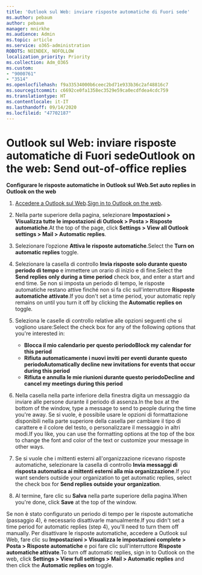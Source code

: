 ```yaml
---
title: 'Outlook sul Web: inviare risposte automatiche di Fuori sede'
ms.author: pebaum
author: pebaum
manager: mnirkhe
ms.audience: Admin
ms.topic: article
ms.service: o365-administration
ROBOTS: NOINDEX, NOFOLLOW
localization_priority: Priority
ms.collection: Adm_O365
ms.custom:
- "9000761"
- "3514"
ms.openlocfilehash: f9a33534000b6ceec2bd71e933b36c2af48816c7
ms.sourcegitcommit: c6692ce0fa1358ec3529e59ca0ecdfdea4cdc759
ms.translationtype: HT
ms.contentlocale: it-IT
ms.lasthandoff: 09/14/2020
ms.locfileid: "47702187"
---
```

# <a name="outlook-on-the-web-send-out-of-office-replies"></a><span data-ttu-id="c381c-102">Outlook sul Web: inviare risposte automatiche di Fuori sede</span><span class="sxs-lookup"><span data-stu-id="c381c-102">Outlook on the web: Send out-of-office replies</span></span>

<span data-ttu-id="c381c-103">**Configurare le risposte automatiche in Outlook sul Web**.</span><span class="sxs-lookup"><span data-stu-id="c381c-103">**Set auto replies in Outlook on the web**</span></span>

1. <span data-ttu-id="c381c-104">[Accedere a Outlook sul Web](https://support.office.com/article/how-to-sign-in-to-outlook-on-the-web-763fab4d-0138-4814-b450-37fc286bcb79).</span><span class="sxs-lookup"><span data-stu-id="c381c-104">[Sign in to Outlook on the web](https://support.office.com/article/how-to-sign-in-to-outlook-on-the-web-763fab4d-0138-4814-b450-37fc286bcb79).</span></span>

2. <span data-ttu-id="c381c-105">Nella parte superiore della pagina, selezionare **Impostazioni > Visualizza tutte le impostazioni di Outlook > Posta > Risposte automatiche**.</span><span class="sxs-lookup"><span data-stu-id="c381c-105">At the top of the page, click **Settings > View all Outlook settings > Mail > Automatic replies**.</span></span>

3. <span data-ttu-id="c381c-106">Selezionare l’opzione **Attiva le risposte automatiche**.</span><span class="sxs-lookup"><span data-stu-id="c381c-106">Select the **Turn on automatic replies** toggle.</span></span>

4. <span data-ttu-id="c381c-107">Selezionare la casella di controllo **Invia risposte solo durante questo periodo di tempo** e immettere un orario di inizio e di fine.</span><span class="sxs-lookup"><span data-stu-id="c381c-107">Select the **Send replies only during a time period** check box, and enter a start and end time.</span></span> <span data-ttu-id="c381c-108">Se non si imposta un periodo di tempo, le risposte automatiche restano attive finché non si fa clic sull'interruttore **Risposte automatiche attivate**.</span><span class="sxs-lookup"><span data-stu-id="c381c-108">If you don't set a time period, your automatic reply remains on until you turn it off by clicking the **Automatic replies on** toggle.</span></span>

5. <span data-ttu-id="c381c-109">Seleziona le caselle di controllo relative alle opzioni seguenti che si vogliono usare:</span><span class="sxs-lookup"><span data-stu-id="c381c-109">Select the check box for any of the following options that you're interested in:</span></span>
    - <span data-ttu-id="c381c-110">**Blocca il mio calendario per questo periodo**</span><span class="sxs-lookup"><span data-stu-id="c381c-110">**Block my calendar for this period**</span></span>
    - <span data-ttu-id="c381c-111">**Rifiuta automaticamente i nuovi inviti per eventi durante questo periodo**</span><span class="sxs-lookup"><span data-stu-id="c381c-111">**Automatically decline new invitations for events that occur during this period**</span></span>
    - <span data-ttu-id="c381c-112">**Rifiuta e annulla le mie riunioni durante questo periodo**</span><span class="sxs-lookup"><span data-stu-id="c381c-112">**Decline and cancel my meetings during this period**</span></span>

6. <span data-ttu-id="c381c-113">Nella casella nella parte inferiore della finestra digita un messaggio da inviare alle persone durante il periodo di assenza.</span><span class="sxs-lookup"><span data-stu-id="c381c-113">In the box at the bottom of the window, type a message to send to people during the time you're away.</span></span> <span data-ttu-id="c381c-114">Se si vuole, è possibile usare le opzioni di formattazione disponibili nella parte superiore della casella per cambiare il tipo di carattere e il colore del testo, o personalizzare il messaggio in altri modi.</span><span class="sxs-lookup"><span data-stu-id="c381c-114">If you like, you can use the formatting options at the top of the box to change the font and color of the text or customize your message in other ways.</span></span>

7. <span data-ttu-id="c381c-115">Se si vuole che i mittenti esterni all'organizzazione ricevano risposte automatiche, selezionare la casella di controllo **Invia messaggi di risposta automatica ai mittenti esterni alla mia organizzazione**.</span><span class="sxs-lookup"><span data-stu-id="c381c-115">If you want senders outside your organization to get automatic replies, select the check box for **Send replies outside your organization**.</span></span>

8. <span data-ttu-id="c381c-116">Al termine, fare clic su **Salva** nella parte superiore della pagina.</span><span class="sxs-lookup"><span data-stu-id="c381c-116">When you're done, click **Save** at the top of the window.</span></span>

<span data-ttu-id="c381c-117">Se non è stato configurato un periodo di tempo per le risposte automatiche (passaggio 4), è necessario disattivarle manualmente.</span><span class="sxs-lookup"><span data-stu-id="c381c-117">If you didn't set a time period for automatic replies (step 4), you'll need to turn them off manually.</span></span> <span data-ttu-id="c381c-118">Per disattivare le risposte automatiche, accedere a Outlook sul Web, fare clic su **Impostazioni > Visualizza le impostazioni complete > Posta > Risposte automatiche** e poi fare clic sull'interruttore **Risposte automatiche attivate**.</span><span class="sxs-lookup"><span data-stu-id="c381c-118">To turn off automatic replies, sign in to Outlook on the web, click **Settings > View full settings > Mail > Automatic replies** and then click the **Automatic replies on** toggle.</span></span>
